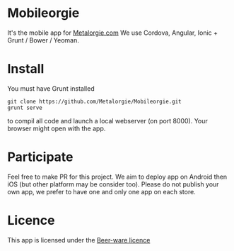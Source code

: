 Mobileorgie
===========

It's the mobile app for [Metalorgie.com](http://www.metalorgie.com)
We use Cordova, Angular, Ionic + Grunt / Bower / Yeoman.

Install
=======

You must have Grunt installed

```
git clone https://github.com/Metalorgie/Mobileorgie.git
grunt serve
```

to compil all code and launch a local webserver (on port 8000). Your browser might open with the app.

Participate
========

Feel free to make PR for this project. We aim to deploy app on Android then iOS (but other platform may be consider too).
Please do not publish your own app, we prefer to have one and only one app on each store.

Licence
======
This app is licensed under the [Beer-ware licence](http://fr.wikipedia.org/wiki/Beerware)
